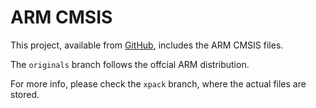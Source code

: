 # ARM CMSIS

This project, available from [GitHub](https://github.com/xpacks/arm-cmsis),
includes the ARM CMSIS files.

The `originals` branch follows the offcial ARM distribution.

For more info, please check the `xpack` branch, where the actual files are stored.
